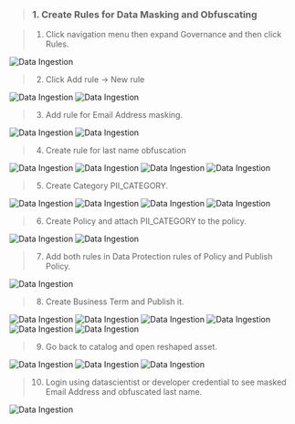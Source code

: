 > ### 1. Create Rules for Data Masking and Obfuscating

> 1. Click navigation menu then expand Governance and then click Rules.

![Data Ingestion](/images/governance_1.png)

> 2. Click Add rule -> New rule

![Data Ingestion](/images/rules.png)
![Data Ingestion](/images/governance_3.png)

> 3. Add rule for Email Address masking.

![Data Ingestion](/images/rules_1.png)
![Data Ingestion](/images/governance_9.png)

> 4. Create rule for last name obfuscation

![Data Ingestion](/images/rules.png)
![Data Ingestion](/images/governance_3.png)
![Data Ingestion](/images/governance_10.png)
![Data Ingestion](/images/governance_11.png)

> 5. Create Category PII_CATEGORY.

![Data Ingestion](/images/governance_13.png)
![Data Ingestion](/images/governance_14.png)
![Data Ingestion](/images/governance_15.png)
![Data Ingestion](/images/governance_16.png)

> 6. Create Policy and attach PII_CATEGORY to the policy.

![Data Ingestion](/images/governance_17.png)
![Data Ingestion](/images/governance_18.png)

> 7. Add both rules in Data Protection rules of Policy and Publish Policy.

![Data Ingestion](/images/governance_22.png)

> 8. Create Business Term and Publish it.

![Data Ingestion](/images/governance_24.png)
![Data Ingestion](/images/governance_23.png)
![Data Ingestion](/images/governance_25.png)
![Data Ingestion](/images/governance_26.png)
![Data Ingestion](/images/governance_29.png)
![Data Ingestion](/images/governance_32.png)

> 9. Go back to catalog and open reshaped asset.


![Data Ingestion](/images/catalog_governance.png)
![Data Ingestion](/images/catalog_governance_1.png)
![Data Ingestion](/images/catalog_governance_2.png)

> 10. Login using datascientist or developer credential to see masked Email Address and obfuscated last name.

![Data Ingestion](/images/governance_49.png)
